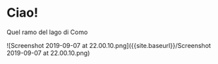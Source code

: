# Ciao!

Quel ramo del lago di Como

![Screenshot 2019-09-07 at 22.00.10.png]({{site.baseurl}}/Screenshot 2019-09-07 at 22.00.10.png)

